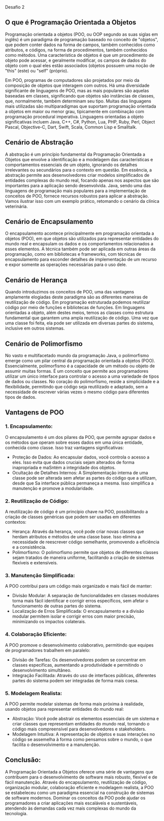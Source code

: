 Desafio 2

## O que é Programação Orientada a Objetos

Programação orientada a objetos (POO, ou OOP segundo as suas siglas em inglês) é um paradigma de programação baseado no conceito de "objetos", que podem conter dados na forma de campos, também conhecidos como atributos, e códigos, na forma de procedimentos, também conhecidos como métodos.  Uma característica de objetos é que um procedimento de objeto pode acessar, e geralmente modificar, os campos de dados do objeto com o qual eles estão associados (objetos possuem uma noção de "this" (este) ou "self" (próprio).

Em POO, programas de computadores são projetados por meio da composição de objetos que interagem com outros. Há uma diversidade significante de linguagens de POO, mas as mais populares são aquelas baseadas em classes, significando que objetos são instâncias de classes, que, normalmente, também determinam seu tipo. Muitas das linguagens mais utilizadas são multiparadigmas que suportam programação orientada a objetos em maior ou menor grau, tipicamente em combinação com programação procedural imperativa. Linguagens orientadas a objeto significativas incluem Java, C++, C#, Python, Lua, PHP, Ruby, Perl, Object Pascal, Objective-C, Dart, Swift, Scala, Common Lisp e Smalltalk.

## Cenário de Abstração

A abstração é um princípio fundamental da Programação Orientada a Objetos que envolve a identificação e a modelagem das características e comportamentos essenciais de um objeto, ignorando os detalhes irrelevantes ou secundários para o contexto em questão. Em essência, a abstração permite aos desenvolvedores criar modelos simplificados de entidades complexas do mundo real, focando apenas nos aspectos que são importantes para a aplicação sendo desenvolvida. Java, sendo uma das linguagens de programação mais populares para a implementação de conceitos de POO, fornece recursos robustos para aplicar a abstração. Vamos ilustrar isso com um exemplo prático, retomando o cenário da clínica veterinária.

## Cenário de Encapsulamento

O encapsulamento acontece principalmente em programação orientada a objetos (POO), em que objetos são utilizados para representar entidades do mundo real e encapsulam os dados e os comportamentos relacionados a esses elementos. A técnica também pode ser aplicada em outras áreas da programação, como em bibliotecas e frameworks, com técnicas de encapsulamento para esconder detalhes de implementação de um recurso e expor somente as operações necessárias para o uso dele.

## Cenário de Herança

Quando introduzimos os conceitos de POO, uma das vantagens amplamente elogiadas deste paradigma são as diferentes maneiras de reutilização de código. Em programação estruturada podemos reutilizar código por meio de funções e bibliotecas de funções. Em linguagens orientadas a objeto, além destes meios, temos as classes como estrutura fundamental que garantem uma ampla reutilização de código. Uma vez que uma classe foi feita, ela pode ser utilizada em diversas partes do sistema, inclusive em outros sistemas.

## Cenário de Polimorfismo

No vasto e multifacetado mundo da programação Java, o polimorfismo emerge como um pilar central da programação orientada a objetos (POO). Essencialmente, polimorfismo é a capacidade de um método ou objeto de assumir muitas formas. É um conceito que permite aos programadores utilizar um único interface para controlar o acesso a uma variedade de tipos de dados ou classes. No coração do polimorfismo, reside a simplicidade e a flexibilidade, permitindo que código seja reutilizado e adaptado, sem a necessidade de escrever várias vezes o mesmo código para diferentes tipos de dados.

## Vantagens de POO

### 1. Encapsulamento:

O encapsulamento é um dos pilares da POO, que permite agrupar dados e os métodos que operam sobre esses dados em uma única entidade, conhecida como classe. Isso traz vantagens significativas:

- Proteção de Dados: Ao encapsular dados, você controla o acesso a eles. Isso evita que dados cruciais sejam alterados de forma inapropriada e maSntém a integridade dos objetos.
- Ocultação de Detalhes Internos: A Simplementação interna de uma classe pode ser alterada sem afetar as partes do código que a utilizam, desde que Sa interface pública permaneça a mesma. Isso simplifica a manutenção e promove a modularidade.

### 2. Reutilização de Código:

A reutilização de código é um princípio chave na POO, possibilitando a criação de classes genéricas que podem ser usadas em diferentes contextos:

- Herança: Através da herança, você pode criar novas classes que herdam atributos e métodos de uma classe base. Isso elimina a necessidade de reescrever código semelhante, promovendo a eficiência e a consistência.
- Polimorfismo: O polimorfismo permite que objetos de diferentes classes sejam tratados de maneira uniforme, facilitando a criação de sistemas flexíveis e extensíveis.

### 3. Manutenção Simplificada:

A POO contribui para um código mais organizado e mais fácil de manter:

- Divisão Modular: A separação de funcionalidades em classes modulares torna mais fácil identificar e corrigir erros específicos, sem afetar o funcionamento de outras partes do sistema.
- Localização de Erros Simplificada: O encapsulamento e a divisão modular permitem isolar e corrigir erros com maior precisão, minimizando os impactos colaterais.

### 4. Colaboração Eficiente:

A POO promove o desenvolvimento colaborativo, permitindo que equipes de programadores trabalhem em paralelo:

- Divisão de Tarefas: Os desenvolvedores podem se concentrar em classes específicas, aumentando a produtividade e permitindo o desenvolvimento simultâneo.
- Integração Facilitada: Através do uso de interfaces públicas, diferentes partes do sistema podem ser integradas de forma mais coesa.

### 5. Modelagem Realista:

A POO permite modelar sistemas de forma mais próxima à realidade, usando objetos para representar entidades do mundo real:

- Abstração: Você pode abstrair os elementos essenciais de um sistema e criar classes que representam entidades do mundo real, tornando o código mais compreensível para desenvolvedores e stakeholders.
- Modelagem Intuitiva: A representação de objetos e suas interações no código se assemelha à forma como pensamos sobre o mundo, o que facilita o desenvolvimento e a manutenção.

## Conclusão:

A Programação Orientada a Objetos oferece uma série de vantagens que contribuem para o desenvolvimento de software mais robusto, flexível e de fácil manutenção. Através do encapsulamento, reutilização de código, organização modular, colaboração eficiente e modelagem realista, a POO se estabeleceu como um paradigma essencial na construção de sistemas de software modernos. Dominar os conceitos da POO pode ajudar os programadores a criar aplicações mais escaláveis e sustentáveis, atendendo às demandas cada vez mais complexas do mundo da tecnologia.